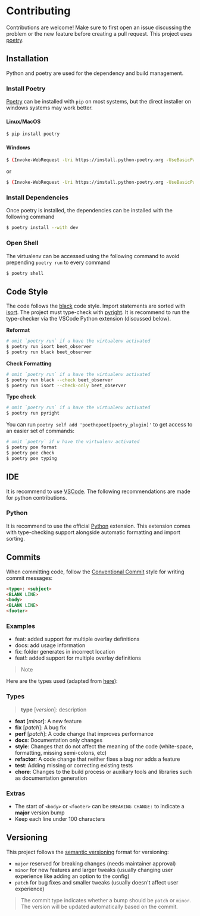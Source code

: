 # Contributing
Contributions are welcome! Make sure to first open an issue discussing the problem or the new feature before creating a pull request. This project uses [poetry](https://python-poetry.org/).

## Installation
Python and poetry are used for the dependency and build management.

### Install Poetry
[Poetry](https://python-poetry.org/) can be installed with `pip` on most systems, but the direct installer on windows systems may work better.

#### Linux/MacOS
```bash
$ pip install poetry
```

#### Windows
```bash
$ (Invoke-WebRequest -Uri https://install.python-poetry.org -UseBasicParsing).Content | python -
```
or 
```bash
$ (Invoke-WebRequest -Uri https://install.python-poetry.org -UseBasicParsing).Content | py -
```

### Install Dependencies
Once poetry is installed, the dependencies can be installed with the following command
```bash
$ poetry install --with dev
```

### Open Shell
The virtualenv can be accessed using the following command to avoid prepending `poetry run` to every command
```bash
$ poetry shell
```


## Code Style
The code follows the [black](https://github.com/psf/black) code style. Import statements are sorted with [isort](https://pycqa.github.io/isort/). The project must type-check with [pyright](https://github.com/microsoft/pyright). It is recommend to run the type-checker via the VSCode Python extension (discussed below).

**Reformat**
```bash
# omit `poetry run` if u have the virtualenv activated
$ poetry run isort beet_observer
$ poetry run black beet_observer
```

**Check Formatting**
```bash
# omit `poetry run` if u have the virtualenv activated
$ poetry run black --check beet_observer
$ poetry run isort --check-only beet_observer
```

**Type check**
```bash
# omit `poetry run` if u have the virtualenv activated
$ poetry run pyright
```

You can run `poetry self add 'poethepoet[poetry_plugin]'` to get access to an easier set of commands:
```bash
# omit `poetry` if u have the virtualenv activated
$ poetry poe format
$ poetry poe check
$ poetry poe typing
```

## IDE
It is recommend to use [VSCode](https://code.visualstudio.com/). The following recommendations are made for python contributions.

### Python
It is recommend to use the official [Python](https://marketplace.visualstudio.com/items?itemName=ms-python.python) extension. This extension comes with type-checking support alongside automatic formatting and import sorting.

## Commits
When committing code, follow the [Conventional Commit](https://www.conventionalcommits.org/en/v1.0.0/) style for writing commit messages:

```md
<type>: <subject>
<BLANK LINE>
<body>
<BLANK LINE>
<footer>
```

### Examples
- feat: added support for multiple overlay definitions
- docs: add usage information
- fix: folder generates in incorrect location
- feat!: added support for multiple overlay definitions

> Note 

Here are the types used (adapted from [here](https://github.com/angular/angular/blob/22b96b9/CONTRIBUTING.md#-commit-message-guidelines)):


### Types
> **type** [*version*]: description

- **feat** [*minor*]: A new feature
- **fix** [*patch*]: A bug fix
- **perf** [*patch*]: A code change that improves performance
- **docs**: Documentation only changes
- **style**: Changes that do not affect the meaning of the code (white-space, formatting, missing semi-colons, etc)
- **refactor**: A code change that neither fixes a bug nor adds a feature
- **test**: Adding missing or correcting existing tests
- **chore**: Changes to the build process or auxiliary tools and libraries such as documentation generation


### Extras
- The start of `<body>` or `<footer>` can be `BREAKING CHANGE:` to indicate a **major** version bump
- Keep each line under 100 characters


## Versioning
This project follows the [semantic versioning](https://semver.org/) format for versioning:
- `major` reserved for breaking changes (needs maintainer approval)
- `minor` for new features and larger tweaks (usually changing user experience like adding an option to the config)
- `patch` for bug fixes and smaller tweaks (usually doesn't affect user experience)

> The commit type indicates whether a bump should be `patch` or `minor`. The version will be updated automatically based on the commit.
